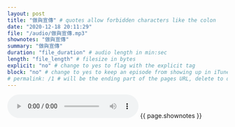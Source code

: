 ```yaml
---
layout: post
title: "做與宣傳" # quotes allow forbidden characters like the colon
date: "2020-12-18 20:11:29"
file: "/audio/做與宣傳.mp3"
shownotes: "做與宣傳"
summary: "做與宣傳"
duration: "file_duration" # audio length in min:sec
length: "file_length" # filesize in bytes
explicit: "no" # change to yes to flag with the explicit tag
block: "no" # change to yes to keep an episode from showing up in iTunes
# permalink: /1 # will be the ending part of the pages URL, delete to default to the title
---
```


<audio controls>
<source src="{{site.url}}{{site.baseurl}}{{ page.file }}" type="audio/x-mp3">
Your browser does not support the audio element.
</audio>
{{ page.shownotes }}

